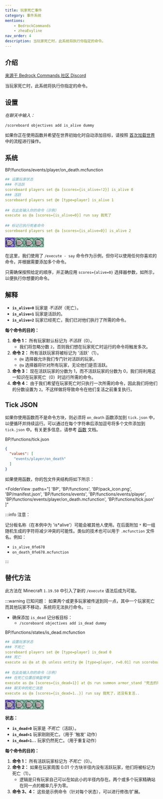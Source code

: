 ```yaml
---
title: 玩家死亡事件
category: 事件系统
mentions:
    - BedrockCommands
    - zheaEvyline
nav_order: 4
description: 当玩家死亡时，此系统将执行你指定的命令。
---
```


## 介绍

[来源于 Bedrock Commands 社区 Discord](https://discord.gg/SYstTYx5G5)

当玩家死亡时，此系统将执行你指定的命令。

## 设置

_在聊天中输入：_

`/scoreboard objectives add is_alive dummy`

如果你正在使用函数并希望在世界初始化时自动添加目标，请按照 [首次加载世界](../commands/on-first-world-load.md) 中的流程进行操作。

## 系统

<CodeHeader>BP/functions/events/player/on_death.mcfunction</CodeHeader>

```yaml
## 设置玩家状态
### 不活跃
scoreboard players set @a [scores={is_alive=!2}] is_alive 0
### 活跃
scoreboard players set @e [type=player] is_alive 1

## 在此处输入你的命令（示例）
execute as @a [scores={is_alive=0}] run say 我死了

## 标记已执行死者命令
scoreboard players set @a [scores={is_alive=0}] is_alive 2
```

![commandBlockChain4](../assets/images/commands/commandBlockChain/4.png)

在这里，我们使用了 `/execute - say` 命令作为示例，但你可以使用任何你喜欢的命令，并根据需要添加多个命令。

只需确保按照给定的顺序，并正确应用 `scores={alive=0}` 选择器参数，如所示，以便执行你想要的命令。

## 解释

-   **`is_alive=0`** 玩家是 _不活跃_（死亡）。
-   **`is_alive=1`** 玩家是活跃的。
-   **`is_alive=2`** 玩家已经死亡，我们已对他们执行了所需的命令。

**每个命令的目的：**

1. **命令 1：** 所有玩家默认标记为 _不活跃_（0）。
    - 我们将忽略分数 `2`，否则我们想在玩家死亡时运行的命令将触发多次。
2. **命令 2：** 所有活跃玩家将被标记为 '活跃'（1）。
    - `@e` 选择器允许我们专门针对活跃的玩家。
    - `@a` 选择器将针对所有玩家，无论他们是否活跃。
3. **命令 3：** 现在活跃玩家的分数为 1，而不活跃玩家的分数为 0，我们将利用这一知识在玩家死亡（0）时运行所需的命令。
4. **命令 4：** 由于我们希望在玩家死亡时只执行一次所需的命令，因此我们将他们的分数设置为 `2`。不这样做将导致命令在他们复活之前重复执行。

## Tick JSON

如果你使用函数而不是命令方块，则必须将 `on_death` 函数添加到 `tick.json` 中，以便循环并持续运行。可以通过在每个字符串后添加逗号将多个文件添加到 `tick.json` 中。有关更多信息，请参考 [函数](../commands/mcfunctions.md#tick-json) 文档。

<CodeHeader>BP/functions/tick.json</CodeHeader>
```json
{
  "values": [
    "events/player/on_death"
  ]
}
```

如果使用函数，你的包文件夹结构将如下所示：

<FolderView
	:paths="[
    'BP',
    'BP/functions',
    'BP/pack_icon.png',
    'BP/manifest.json',
    'BP/functions/events',
    'BP/functions/events/player',
    'BP/functions/events/player/on_death.mcfunction',
    'BP/functions/tick.json'
]"
></FolderView>

:::info 注意：

记分板名称（在本例中为 'is*alive'）可能会被其他人使用。在后面附加 ` * ` 和一组随机生成的字符将减少冲突的可能性。类似的技术也可以用于 `.mcfunction` 文件名。例如：

-   `is_alive_0fe678`
-   `on_death_0fe678.mcfunction`

:::

## 替代方法

此方法在 Minecraft `1.19.50` 中引入了新的 `/execute` 语法后成为可能。

:::warning 已知问题：
如果两个或更多玩家被传送到同一点，其中一个玩家死亡而其他玩家不移动，系统将无法执行命令。
:::

-   确保添加 `is_dead` 记分板目标：
    -   `/scoreboard objectives add is_dead dummy`

<CodeHeader>BP/functions/states/is_dead.mcfunction</CodeHeader>

```yaml
## 设置玩家状态
### 不死亡
scoreboard players set @e [type=player] is_dead 0
### 死亡
execute as @a at @s unless entity @e [type=player, r=0.01] run scoreboard players add @s is_dead 1

## 在此处输入你的命令（示例）
### 在死亡位置召唤盔甲架
execute as @a [scores={is_dead=1}] at @s run summon armor_stand "死去的玩家" ~~~
### 聊天中的死亡消息
execute as @a [scores={is_dead=1..}] run say 我死了，还没有复活..
```

![commandBlockChain4](../assets/images/commands/commandBlockChain/4.png)

**状态：**

-   **`is_dead=0`** 玩家是 _不死亡_（活跃）。
-   **`is_dead=1`** 玩家刚刚死亡。（用于 '触发' 动作）
-   **`is_dead=1..`** 玩家仍然死亡。（用于重复动作）

**每个命令的目的：**

1. **命令 1：** 所有活跃玩家标记为 _不死亡_（0）。
2. **命令 2：** 如果在玩家周围 0.01 个方块半径内没有活跃玩家，他们将被标记为死亡（1）。
    - 逻辑是只有玩家自己可以在如此小的半径内存在。两个或多个玩家精确站在同一点的概率几乎为零。
3. **命令 3、4：** 这些是示例命令（针对每个状态），可以进行修改/扩展。